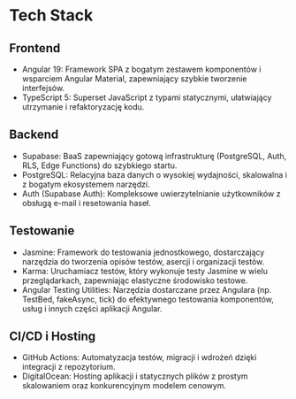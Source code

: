 # Tech Stack

## Frontend
- Angular 19: Framework SPA z bogatym zestawem komponentów i wsparciem Angular Material, zapewniający szybkie tworzenie interfejsów.
- TypeScript 5: Superset JavaScript z typami statycznymi, ułatwiający utrzymanie i refaktoryzację kodu.

## Backend
- Supabase: BaaS zapewniający gotową infrastrukturę (PostgreSQL, Auth, RLS, Edge Functions) do szybkiego startu.
- PostgreSQL: Relacyjna baza danych o wysokiej wydajności, skalowalna i z bogatym ekosystemem narzędzi.
- Auth (Supabase Auth): Kompleksowe uwierzytelnianie użytkowników z obsługą e-mail i resetowania haseł.

## Testowanie
- Jasmine: Framework do testowania jednostkowego, dostarczający narzędzia do tworzenia opisów testów, asercji i organizacji testów.
- Karma: Uruchamiacz testów, który wykonuje testy Jasmine w wielu przeglądarkach, zapewniając elastyczne środowisko testowe.
- Angular Testing Utilities: Narzędzia dostarczane przez Angulara (np. TestBed, fakeAsync, tick) do efektywnego testowania komponentów, usług i innych części aplikacji Angular.

## CI/CD i Hosting
- GitHub Actions: Automatyzacja testów, migracji i wdrożeń dzięki integracji z repozytorium.
- DigitalOcean: Hosting aplikacji i statycznych plików z prostym skalowaniem oraz konkurencyjnym modelem cenowym.

